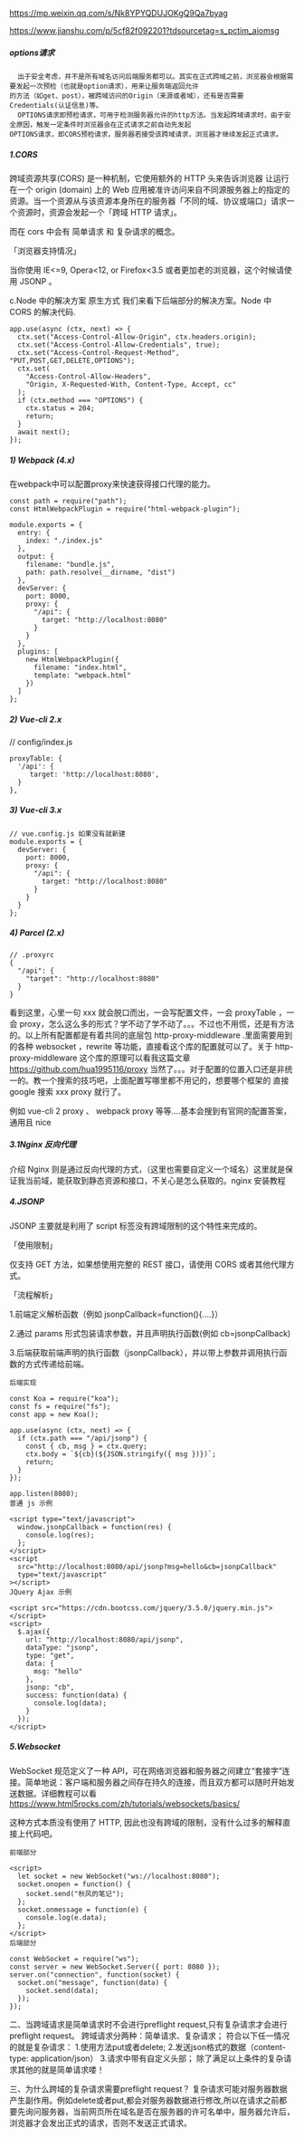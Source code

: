 https://mp.weixin.qq.com/s/Nk8YPYQDUJOKgQ9Qa7byag

https://www.jianshu.com/p/5cf82f092201?tdsourcetag=s_pctim_aiomsg
##### options请求
```
  出于安全考虑，并不是所有域名访问后端服务都可以。其实在正式跨域之前，浏览器会根据需要发起一次预检（也就是option请求），用来让服务端返回允许
的方法（如get、post），被跨域访问的Origin（来源或者域），还有是否需要Credentials(认证信息)等。
  OPTIONS请求即预检请求，可用于检测服务器允许的http方法。当发起跨域请求时，由于安全原因，触发一定条件时浏览器会在正式请求之前自动先发起
OPTIONS请求，即CORS预检请求，服务器若接受该跨域请求，浏览器才继续发起正式请求。
```

##### 1.CORS
跨域资源共享(CORS) 是一种机制，它使用额外的 HTTP 头来告诉浏览器 让运行在一个 origin (domain) 上的 Web 应用被准许访问来自不同源服务器上的指定的资源。当一个资源从与该资源本身所在的服务器「不同的域、协议或端口」请求一个资源时，资源会发起一个「跨域 HTTP 请求」。

而在 cors 中会有 简单请求 和 复杂请求的概念。

「浏览器支持情况」

当你使用 IE<=9, Opera<12, or Firefox<3.5 或者更加老的浏览器，这个时候请使用 JSONP 。


c.Node 中的解决方案
原生方式
我们来看下后端部分的解决方案。Node 中 CORS 的解决代码.

```
app.use(async (ctx, next) => {
  ctx.set("Access-Control-Allow-Origin", ctx.headers.origin);
  ctx.set("Access-Control-Allow-Credentials", true);
  ctx.set("Access-Control-Request-Method", "PUT,POST,GET,DELETE,OPTIONS");
  ctx.set(
    "Access-Control-Allow-Headers",
    "Origin, X-Requested-With, Content-Type, Accept, cc"
  );
  if (ctx.method === "OPTIONS") {
    ctx.status = 204;
    return;
  }
  await next();
});
```


##### 1) Webpack (4.x)
在webpack中可以配置proxy来快速获得接口代理的能力。

```
const path = require("path");
const HtmlWebpackPlugin = require("html-webpack-plugin");

module.exports = {
  entry: {
    index: "./index.js"
  },
  output: {
    filename: "bundle.js",
    path: path.resolve(__dirname, "dist")
  },
  devServer: {
    port: 8000,
    proxy: {
      "/api": {
        target: "http://localhost:8080"
      }
    }
  },
  plugins: [
    new HtmlWebpackPlugin({
      filename: "index.html",
      template: "webpack.html"
    })
  ]
};
```

##### 2) Vue-cli 2.x
// config/index.js

```
proxyTable: {
  '/api': {
     target: 'http://localhost:8080',
  }
},
```

##### 3) Vue-cli 3.x
```
// vue.config.js 如果没有就新建
module.exports = {
  devServer: {
    port: 8000,
    proxy: {
      "/api": {
        target: "http://localhost:8080"
      }
    }
  }
};
```

##### 4) Parcel (2.x)
```
// .proxyrc
{
  "/api": {
    "target": "http://localhost:8080"
  }
}
```

看到这里，心里一句 xxx 就会脱口而出，一会写配置文件，一会 proxyTable ，一会 proxy，怎么这么多的形式？学不动了学不动了。。。不过也不用慌，还是有方法的。以上所有配置都是有着共同的底层包 http-proxy-middleware .里面需要用到的各种 websocket ，rewrite 等功能，直接看这个库的配置就可以了。关于 http-proxy-middleware 这个库的原理可以看我这篇文章 https://github.com/hua1995116/proxy 当然了。。。对于配置的位置入口还是非统一的。教一个搜索的技巧吧，上面配置写哪里都不用记的，想要哪个框架的 直接 google 搜索 xxx proxy 就行了。

例如 vue-cli 2 proxy 、 webpack proxy 等等....基本会搜到有官网的配置答案，通用且 nice


##### 3.1Nginx 反向代理
介绍
Nginx 则是通过反向代理的方式，（这里也需要自定义一个域名）这里就是保证我当前域，能获取到静态资源和接口，不关心是怎么获取的。nginx 安装教程



##### 4.JSONP
JSONP 主要就是利用了 script 标签没有跨域限制的这个特性来完成的。

「使用限制」

仅支持 GET 方法，如果想使用完整的 REST 接口，请使用 CORS 或者其他代理方式。

「流程解析」

1.前端定义解析函数（例如 jsonpCallback=function(){....}）

2.通过 params 形式包装请求参数，并且声明执行函数(例如 cb=jsonpCallback)

3.后端获取前端声明的执行函数（jsonpCallback），并以带上参数并调用执行函数的方式传递给前端。
```
后端实现

const Koa = require("koa");
const fs = require("fs");
const app = new Koa();

app.use(async (ctx, next) => {
  if (ctx.path === "/api/jsonp") {
    const { cb, msg } = ctx.query;
    ctx.body = `${cb}(${JSON.stringify({ msg })})`;
    return;
  }
});

app.listen(8080);
普通 js 示例

<script type="text/javascript">
  window.jsonpCallback = function(res) {
    console.log(res);
  };
</script>
<script
  src="http://localhost:8080/api/jsonp?msg=hello&cb=jsonpCallback"
  type="text/javascript"
></script>
JQuery Ajax 示例

<script src="https://cdn.bootcss.com/jquery/3.5.0/jquery.min.js"></script>
<script>
  $.ajax({
    url: "http://localhost:8080/api/jsonp",
    dataType: "jsonp",
    type: "get",
    data: {
      msg: "hello"
    },
    jsonp: "cb",
    success: function(data) {
      console.log(data);
    }
  });
</script>

```

##### 5.Websocket
WebSocket 规范定义了一种 API，可在网络浏览器和服务器之间建立“套接字”连接。简单地说：客户端和服务器之间存在持久的连接，而且双方都可以随时开始发送数据。详细教程可以看 https://www.html5rocks.com/zh/tutorials/websockets/basics/

这种方式本质没有使用了 HTTP, 因此也没有跨域的限制，没有什么过多的解释直接上代码吧。
```
前端部分

<script>
  let socket = new WebSocket("ws://localhost:8080");
  socket.onopen = function() {
    socket.send("秋风的笔记");
  };
  socket.onmessage = function(e) {
    console.log(e.data);
  };
</script>
后端部分

const WebSocket = require("ws");
const server = new WebSocket.Server({ port: 8080 });
server.on("connection", function(socket) {
  socket.on("message", function(data) {
    socket.send(data);
  });
});
```


二、当跨域请求是简单请求时不会进行preflight request,只有复杂请求才会进行preflight request。
跨域请求分两种：简单请求、复杂请求；
符合以下任一情况的就是复杂请求：
1.使用方法put或者delete;
2.发送json格式的数据（content-type: application/json）
3.请求中带有自定义头部；
除了满足以上条件的复杂请求其他的就是简单请求喽！

三、为什么跨域的复杂请求需要preflight request？
复杂请求可能对服务器数据产生副作用。例如delete或者put,都会对服务器数据进行修改,所以在请求之前都要先询问服务器，当前网页所在域名是否在服务器的许可名单中，服务器允许后，浏览器才会发出正式的请求，否则不发送正式请求。